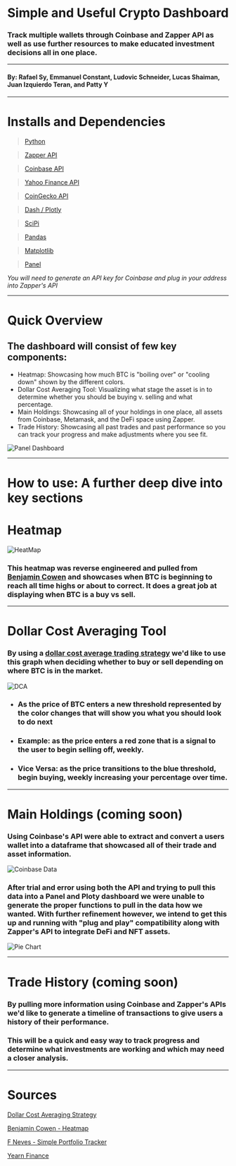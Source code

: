 # Simple and Useful Crypto Dashboard
### Track multiple wallets through Coinbase and Zapper API as well as use further resources to make educated investment decisions all in one place.
---
#### By: Rafael Sy, Emmanuel Constant, Ludovic Schneider, Lucas Shaiman, Juan Izquierdo Teran, and Patty Y
---

# Installs and Dependencies

> [Python](https://docs.python.org/)

> [Zapper API](https://docs.zapper.fi/)

> [Coinbase API](https://developers.coinbase.com/api/v2)

> [Yahoo Finance API](https://pypi.org/project/yfinance/)

> [CoinGecko API](https://www.coingecko.com/en/api)

> [Dash / Plotly](https://dash.plotly.com/)

> [SciPi](https://www.scipy.org/)

> [Pandas](https://pandas.pydata.org/docs/)

> [Matplotlib](https://matplotlib.org/contents.html)

> [Panel](https://panel.holoviz.org/)


*You will need to generate an API key for Coinbase and plug in your address into Zapper's API*

---

# Quick Overview

## The dashboard will consist of few key components: 
- Heatmap: Showcasing how much BTC is "boiling over" or "cooling down" shown by the different colors. 
- Dollar Cost Averaging Tool: Visualizing what stage the asset is in to determine whether you should be buying v. selling and what percentage. 
- Main Holdings: Showcasing all of your holdings in one place, all assets from Coinbase, Metamask, and the DeFi space using Zapper. 
- Trade History: Showcasing all past trades and past performance so you can track your progress and make adjustments where you see fit.

![Panel Dashboard](project_images/dashboard_gif.gif)


---

# How to use: A further deep dive into key sections

# Heatmap

![HeatMap](project_images/heatmap.png)


### This heatmap was reverse engineered and pulled from [Benjamin Cowen](https://www.youtube.com/watch?v=6CiFVI24CXM) and showcases when BTC is beginning to reach all time highs or about to correct. It does a great job at displaying when BTC is a buy vs sell. 

---

# Dollar Cost Averaging Tool

### By using a [dollar cost average trading strategy](https://www.investopedia.com/terms/d/dollarcostaveraging.asp#:~:text=Dollar%2Dcost%20averaging%20(DCA)%20is%20an%20investment%20strategy%20in,price%20and%20at%20regular%20intervals.) we'd like to use this graph when deciding whether to buy or sell depending on where BTC is in the market. 

![DCA](project_images/dca_thresholds.png)

- ### As the price of BTC enters a new threshold represented by the color changes that will show you what you should look to do next


- ### Example: as the price enters a red zone that is a signal to the user to begin selling off, weekly.

- ### Vice Versa: as the price transitions to the blue threshold, begin buying, weekly increasing your percentage over time. 

---

# Main Holdings (coming soon)

### Using Coinbase's API were able to extract and convert a users wallet into a dataframe that showcased all of their trade and asset information. 

![Coinbase Data](project_images/csv.png)

### After trial and error using both the API and trying to pull this data into a Panel and Ploty dashboard we were unable to generate the proper functions to pull in the data how we wanted. With further refinement however, we intend to get this up and running with "plug and play" compatibility along with Zapper's API to integrate DeFi and NFT assets. 

![Pie Chart](project_images/pie.png)

---

# Trade History (coming soon)

### By pulling more information using Coinbase and Zapper's APIs we'd like to generate a timeline of transactions to give users a history of their performance. 

### This will be a quick and easy way to track progress and determine what investments are working and which may need a closer analysis. 

--- 

# Sources

[Dollar Cost Averaging Strategy](https://www.investopedia.com/terms/d/dollarcostaveraging.asp#:~:text=Dollar%2Dcost%20averaging%20(DCA)%20is%20an%20investment%20strategy%20in,price%20and%20at%20regular%20intervals.)

[Benjamin Cowen - Heatmap](https://www.youtube.com/watch?v=6CiFVI24CXM)

[F Neves - Simple Portfolio Tracker](https://www.youtube.com/watch?v=wYvx8K-nzg4)

[Yearn Finance](yearn.finance)

